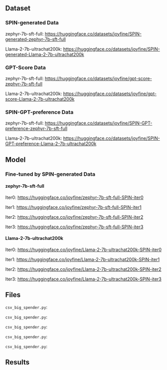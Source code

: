 ## Dataset
### SPIN-generated Data
zephyr-7b-sft-full: https://huggingface.co/datasets/joyfine/SPIN-generated-zephyr-7b-sft-full

Llama-2-7b-ultrachat200k: https://huggingface.co/datasets/joyfine/SPIN-generated-Llama-2-7b-ultrachat200k


### GPT-Score Data
zephyr-7b-sft-full: https://huggingface.co/datasets/joyfine/gpt-score-zephyr-7b-sft-full

Llama-2-7b-ultrachat200k: https://huggingface.co/datasets/joyfine/gpt-score-Llama-2-7b-ultrachat200k

### SPIN-GPT-preference Data
zephyr-7b-sft-full: https://huggingface.co/datasets/joyfine/SPIN-GPT-preference-zephyr-7b-sft-full

Llama-2-7b-ultrachat200k: https://huggingface.co/datasets/joyfine/SPIN-GPT-preference-Llama-2-7b-ultrachat200k


## Model
### Fine-tuned by SPIN-generated Data

#### zephyr-7b-sft-full

Iter0: https://huggingface.co/joyfine/zephyr-7b-sft-full-SPIN-iter0

Iter1: https://huggingface.co/joyfine/zephyr-7b-sft-full-SPIN-iter1

Iter2: https://huggingface.co/joyfine/zephyr-7b-sft-full-SPIN-iter2

Iter3: https://huggingface.co/joyfine/zephyr-7b-sft-full-SPIN-iter3

#### Llama-2-7b-ultrachat200k

Iter0: https://huggingface.co/joyfine/Llama-2-7b-ultrachat200k-SPIN-iter0

Iter1: https://huggingface.co/joyfine/Llama-2-7b-ultrachat200k-SPIN-iter1

Iter2: https://huggingface.co/joyfine/Llama-2-7b-ultrachat200k-SPIN-iter2

Iter3: https://huggingface.co/joyfine/Llama-2-7b-ultrachat200k-SPIN-iter3


## Files
`csv_big_spender.py`: 

`csv_big_spender.py`: 

`csv_big_spender.py`: 

`csv_big_spender.py`: 

`csv_big_spender.py`: 

## Results



